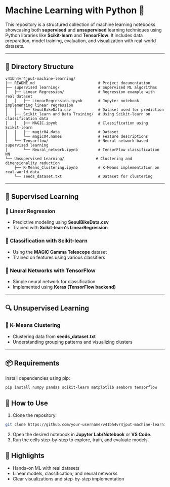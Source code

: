 # Machine Learning with Python 🚀

This repository is a structured collection of machine learning notebooks showcasing both **supervised** and **unsupervised** learning techniques using Python libraries like **Scikit-learn** and **TensorFlow**. It includes data preparation, model training, evaluation, and visualization with real-world datasets.

---

## 📁 Directory Structure

```
v41bh4vr4jput-machine-learning/
├── README.md                            # Project documentation
├── supervised learning/                 # Supervised ML algorithms
│   ├── Linear Regression/               # Regression example with real dataset
│   │   ├── LinearRegression.ipynb       # Jupyter notebook implementing linear regression
│   │   └── SeoulBikeData.csv            # Dataset used for prediction
│   ├── Scikit_learn and Data Training/  # Using Scikit-learn on classification data
│   │   ├── MAGIC.ipynb                  # Classification using Scikit-learn
│   │   ├── magic04.data                 # Dataset
│   │   └── magic04.names                # Feature descriptions
│   └── Tensorflow/                      # Neural network-based supervised learning
│       └── Neural_network.ipynb         # TensorFlow classification NN
└── Unsupervised Learning/              # Clustering and dimensionality reduction
    ├── K-Means_Clustering.ipynb         # K-Means implementation on real-world data
    └── seeds_dataset.txt                # Dataset for clustering
```

---

## 🧠 Supervised Learning

### 🔹 Linear Regression

* Predictive modeling using **SeoulBikeData.csv**
* Trained with **Scikit-learn's LinearRegression**

### 🔹 Classification with Scikit-learn

* Using the **MAGIC Gamma Telescope** dataset
* Trained on features using various classifiers

### 🔹 Neural Networks with TensorFlow

* Simple neural network for classification
* Implemented using **Keras (TensorFlow backend)**

---

## 🔍 Unsupervised Learning

### 🔹 K-Means Clustering

* Clustering data from **seeds\_dataset.txt**
* Understanding grouping patterns and visualizing clusters

---

## 📦 Requirements

Install dependencies using pip:

```bash
pip install numpy pandas scikit-learn matplotlib seaborn tensorflow
```

## 🚀 How to Use

1. Clone the repository:

```bash
git clone https://github.com/your-username/v41bh4vr4jput-machine-learning.git
```

2. Open the desired notebook in **Jupyter Lab/Notebook** or **VS Code**.
3. Run the cells step-by-step to explore, train, and evaluate models.

## 🌟 Highlights

* Hands-on ML with real datasets
* Linear models, classification, and neural networks
* Clear visualizations and step-by-step implementation




